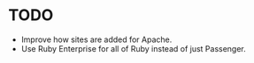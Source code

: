 # TODO

* Improve how sites are added for Apache.
* Use Ruby Enterprise for all of Ruby instead of just Passenger.